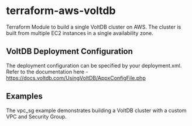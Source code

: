 # terraform-aws-voltdb

Terraform Module to build a single VoltDB cluster on AWS. 
The cluster is built from multiple EC2 instances in a single availability zone.

## VoltDB Deployment Configuration
The deployment configuration can be specified by your deployment.xml. Refer to the documentation here - https://docs.voltdb.com/UsingVoltDB/AppxConfigFile.php

## Examples
The vpc_sg example demonstrates building a VoltDB cluster with a custom VPC and Security Group.
